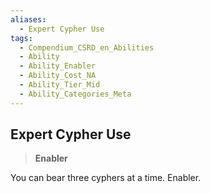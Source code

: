 ```yaml
---
aliases:
  - Expert Cypher Use
tags:
  - Compendium_CSRD_en_Abilities
  - Ability
  - Ability_Enabler
  - Ability_Cost_NA
  - Ability_Tier_Mid
  - Ability_Categories_Meta
---
```

  
    
## Expert Cypher Use    
>**Enabler**  
    
You can bear three cyphers at a time. Enabler.